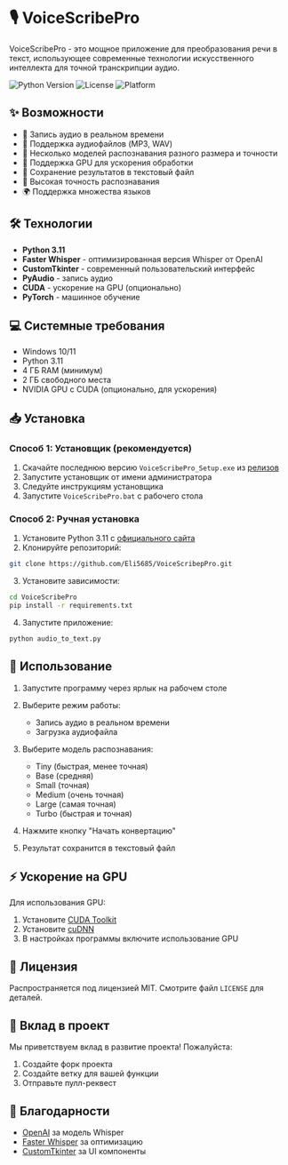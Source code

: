 # 🎙️ VoiceScribePro

VoiceScribePro - это мощное приложение для преобразования речи в текст, использующее современные технологии искусственного интеллекта для точной транскрипции аудио.

![Python Version](https://img.shields.io/badge/Python-3.11-blue.svg)
![License](https://img.shields.io/badge/license-MIT-green.svg)
![Platform](https://img.shields.io/badge/platform-Windows-lightgrey.svg)

## ✨ Возможности

- 🎤 Запись аудио в реальном времени
- 📁 Поддержка аудиофайлов (MP3, WAV)
- 🤖 Несколько моделей распознавания разного размера и точности
- 🚀 Поддержка GPU для ускорения обработки
- 📝 Сохранение результатов в текстовый файл
- 🎯 Высокая точность распознавания
- 🌍 Поддержка множества языков

## 🛠️ Технологии

- **Python 3.11**
- **Faster Whisper** - оптимизированная версия Whisper от OpenAI
- **CustomTkinter** - современный пользовательский интерфейс
- **PyAudio** - запись аудио
- **CUDA** - ускорение на GPU (опционально)
- **PyTorch** - машинное обучение

## 💻 Системные требования

- Windows 10/11
- Python 3.11
- 4 ГБ RAM (минимум)
- 2 ГБ свободного места
- NVIDIA GPU с CUDA (опционально, для ускорения)

## 📥 Установка

### Способ 1: Установщик (рекомендуется)

1. Скачайте последнюю версию `VoiceScribePro_Setup.exe` из [релизов](https://github.com/your-repo/releases)
2. Запустите установщик от имени администратора
3. Следуйте инструкциям установщика
4. Запустите `VoiceScribePro.bat` с рабочего стола

### Способ 2: Ручная установка

1. Установите Python 3.11 с [официального сайта](https://www.python.org/downloads/)
2. Клонируйте репозиторий:

```bash
git clone https://github.com/Eli5685/VoiceScribepPro.git
```

3. Установите зависимости:

```bash
cd VoiceScribePro
pip install -r requirements.txt
```

4. Запустите приложение:

```bash
python audio_to_text.py
```

## 🚀 Использование

1. Запустите программу через ярлык на рабочем столе
2. Выберите режим работы:
   - Запись аудио в реальном времени
   - Загрузка аудиофайла
3. Выберите модель распознавания:
   - Tiny (быстрая, менее точная)
   - Base (средняя)
   - Small (точная)
   - Medium (очень точная)
   - Large (самая точная)
   - Turbo (быстрая и точная)
   
4. Нажмите кнопку "Начать конвертацию"
6. Результат сохранится в текстовый файл

## ⚡ Ускорение на GPU

Для использования GPU:
1. Установите [CUDA Toolkit](https://developer.nvidia.com/cuda-downloads)
2. Установите [cuDNN](https://developer.nvidia.com/cudnn)
3. В настройках программы включите использование GPU

## 📝 Лицензия

Распространяется под лицензией MIT. Смотрите файл `LICENSE` для деталей.

## 🤝 Вклад в проект

Мы приветствуем вклад в развитие проекта! Пожалуйста:
1. Создайте форк проекта
2. Создайте ветку для вашей функции
3. Отправьте пулл-реквест

## 🙏 Благодарности

- [OpenAI](https://openai.com/) за модель Whisper
- [Faster Whisper](https://github.com/guillaumekln/faster-whisper) за оптимизацию
- [CustomTkinter](https://github.com/TomSchimansky/CustomTkinter) за UI компоненты
